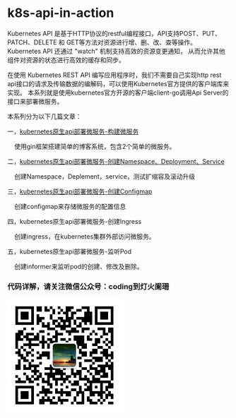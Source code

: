 # k8s-api-in-action
Kubernetes API 是基于HTTP协议的restful编程接口，API支持POST、PUT、PATCH、DELETE 和 GET等方法对资源进行增、删、改、查等操作。 Kubernetes API 还通过 "watch" 机制支持高效的资源变更通知， 从而允许其他组件对资源的状态进行高效的缓存和同步。


在使用 Kubernetes REST API 编写应用程序时，我们不需要自己实现http rest api接口的请求及传输数据的编解码，可以使用Kubernetes官方提供的客户端库来实现。  本系列就是使用kubernetes官方开源的客户端client-go调用Api Server的接口来部署微服务。


本系列分为以下几篇文章：

一，[kubernetes原生api部署微服务-构建微服务](https://mp.weixin.qq.com/s?__biz=Mzg5MjA1ODYzNg==&mid=2247484399&idx=1&sn=70e07602e526f053409f75bd4d53e62a&chksm=cfc2ae8cf8b5279adb28f20635d60418e054b968966f450ed358641b111571257f2079a2c53e&token=1595797558&lang=zh_CN#rd)  

&nbsp;&nbsp;&nbsp;&nbsp;使用gin框架搭建简单的博客系统，包含2个简单的微服务。


二，[kubernetes原生api部署微服务-创建Namespace、Deployment、Service](https://mp.weixin.qq.com/s?__biz=Mzg5MjA1ODYzNg==&amp;mid=2247484417&amp;idx=1&amp;sn=845f28410af56ded006352d20e88539b&amp;chksm=cfc2a962f8b520744f8c18f364e92fcd83e4c2827a4be58d6768c964ff4cdc000b57525a9d7e&token=404066195&lang=zh_CN#rd)  

&nbsp;&nbsp;&nbsp;&nbsp;创建Namespace，Deplement，service，测试扩缩容及滚动升级


三，[kubernetes原生api部署微服务-创建Configmap](https://mp.weixin.qq.com/s?__biz=Mzg5MjA1ODYzNg==&mid=2247484425&idx=1&sn=29c6ba7e355744224cf58f65557db061&chksm=cfc2a96af8b5207c6f180847fbcdb5af2506e0a4c235478b4526e17a4d22ac9a194a470d20ff&token=955296363&lang=zh_CN#rd)  

&nbsp;&nbsp;&nbsp;&nbsp;创建configmap来存储微服务的配置信息


四，kubernetes原生api部署微服务-创建Ingress

&nbsp;&nbsp;&nbsp;&nbsp;创建ingress，在kubernetes集群外部访问微服务。


五，kubernetes原生api部署微服务-监听Pod

&nbsp;&nbsp;&nbsp;&nbsp;创建informer来监听pod的创建、修改及删除。


### 代码详解，请关注微信公众号：coding到灯火阑珊

![Image](https://github.com/Justin02180218/distribute-election-bully/blob/master/qrcode_for_gh_8a5b7b90c100_258.jpg)
